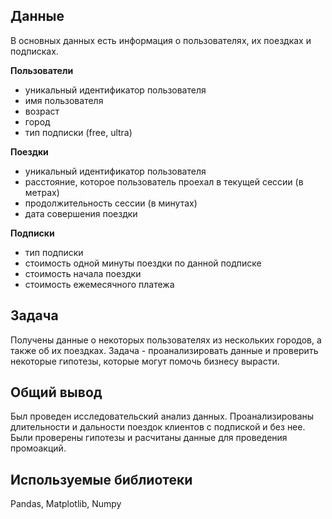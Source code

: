 ## Данные

В основных данных есть информация о пользователях, их поездках и подписках.

**Пользователи**
- уникальный идентификатор пользователя
- имя пользователя
- возраст
- город
- тип подписки (free, ultra)

**Поездки**
- уникальный идентификатор пользователя
- расстояние, которое пользователь проехал в текущей сессии (в метрах)
- продолжительность сессии (в минутах)
- дата совершения поездки

**Подписки**
- тип подписки
- стоимость одной минуты поездки по данной подписке
- стоимость начала поездки
- стоимость ежемесячного платежа


## Задача

Получены данные о некоторых пользователях из нескольких городов, а также об их поездках. 
Задача - проанализировать данные и проверить некоторые гипотезы, которые могут помочь бизнесу вырасти.

## Общий вывод

Был проведен исследовательский анализ данных. Проанализированы длительности и дальности поездок клиентов с подпиской и без нее. Были проверены гипотезы и расчитаны данные для проведения промоакций.

## Используемые библиотеки
Pandas, Matplotlib, Numpy
